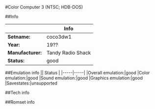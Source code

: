 #Color Computer 3 (NTSC; HDB-DOS)

##Info

||Info|
|-----|-----|
|**Setname:**|coco3dw1
|**Year:**|19??
|**Manufacturer:**|Tandy Radio Shack
|**Status:**|good

##Emulation info
|| Status |
|-----|-----|
|Overall emulation:|good
|Color emulation:|good
|Sound emulation:|good
|Graphics emulation:|good
|Savestates:|unsupported

##Tech info

##Romset info

<!--- START OF EDITED COMMENT DO NOT TOUCH TEXT ABOVE-->
